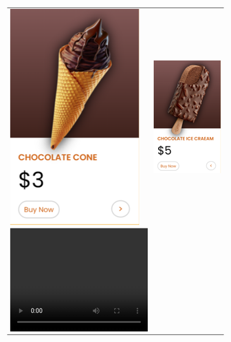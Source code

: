 
<table>
<tr>
    <td><img src="./front.png" width=300/></td>
    <td><img src="./back.png" width=300/></td>
</tr>
<tr>
    <td>
         <video width="320" height="240" controls loop>
            <source src="./project gif.gif" type="video/mp4">
            Your browser does not support the video tag.
        </video>
    </td>
</tr>

</table>